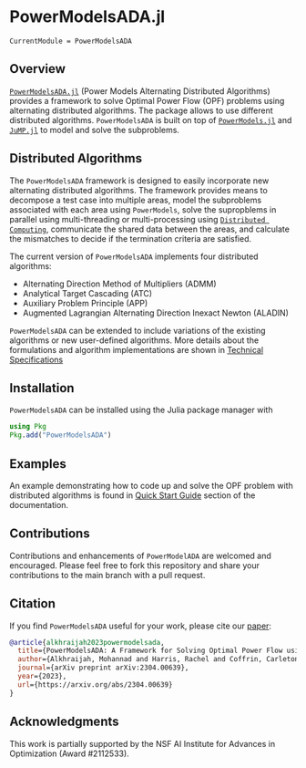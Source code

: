 # PowerModelsADA.jl

```@meta
CurrentModule = PowerModelsADA
```

## Overview

[`PowerModelsADA.jl`](https://github.com/mkhraijah/PowerModelsADA.jl) (Power Models Alternating Distributed Algorithms) provides a framework to solve Optimal Power Flow (OPF) problems using alternating distributed algorithms. The package allows to use different distributed algorithms. `PowerModelsADA` is built on top of [`PowerModels.jl`](https://github.com/lanl-ansi/PowerModels.jl) and [`JuMP.jl`](https://github.com/jump-dev/JuMP.jl) to model and solve the subproblems.

## Distributed Algorithms

The `PowerModelsADA` framework is designed to easily incorporate new alternating distributed algorithms. The framework provides means to decompose a test case into multiple areas, model the subproblems associated with each area using `PowerModels`, solve the supropblems in parallel using multi-threading or multi-processing using [`Distributed Computing`](https://docs.julialang.org/en/v1/manual/distributed-computing/), communicate the shared data between the areas, and calculate the mismatches to decide if the termination criteria are satisfied.

The current version of `PowerModelsADA` implements four distributed algorithms:

- Alternating Direction Method of Multipliers (ADMM)
- Analytical Target Cascading (ATC)
- Auxiliary Problem Principle (APP)
- Augmented Lagrangian Alternating Direction Inexact Newton (ALADIN)

`PowerModelsADA` can be extended to include variations of the existing algorithms or new user-defined algorithms. More details about the formulations and algorithm implementations are shown in [Technical Specifications](https://mkhraijah.github.io/PowerModelsADA.jl/dev/specification/)

## Installation

`PowerModelsADA` can be installed using the Julia package manager with

```julia
using Pkg
Pkg.add("PowerModelsADA")
```

## Examples

An example demonstrating how to code up and solve the OPF problem with distributed algorithms is found in [Quick Start Guide](https://mkhraijah.github.io/PowerModelsADA.jl/dev/quickguide/) section of the documentation.

## Contributions

Contributions and enhancements of `PowerModelADA` are welcomed and encouraged. Please feel free to fork this repository and share your contributions to the main branch with a pull request.

## Citation

If you find `PowerModelsADA` useful for your work, please cite our [paper](https://arxiv.org/abs/2304.00639):

```bibtex
@article{alkhraijah2023powermodelsada,
  title={PowerModelsADA: A Framework for Solving Optimal Power Flow using Distributed Algorithms},
  author={Alkhraijah, Mohannad and Harris, Rachel and Coffrin, Carleton and Molzahn, Daniel K},
  journal={arXiv preprint arXiv:2304.00639},
  year={2023},
  url={https://arxiv.org/abs/2304.00639}
}
```

## Acknowledgments

This work is partially supported by the NSF AI Institute for Advances in Optimization (Award #2112533).

